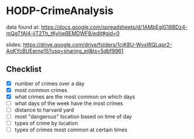 # HODP-CrimeAnalysis

data found at:
https://docs.google.com/spreadsheets/d/1AMbEglG18BDz4-mQgTfAl4-jiT2Th_tKyIjwBEMDWF8/edit#gid=0

slides:
https://drive.google.com/drive/folders/1cjK8U-WvxIRQLqpr2-AoKYcBUEernq15?usp=sharing_eil&ts=5dbf9961

## Checklist
- [x] number of crimes over a day
- [x] most common crimes
- [x] what crimes are the most common on which days
- [ ] what days of the week have the most crimes
- [ ] distance to harvard yard
- [ ] most "dangerous" location based on time of day
- [ ] types of crime by location
- [ ] types of crimes most common at certain times
